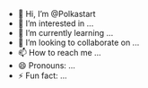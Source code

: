 - 👋 Hi, I’m @Polkastart
- 👀 I’m interested in ...
- 🌱 I’m currently learning ...
- 💞️ I’m looking to collaborate on ...
- 📫 How to reach me ...
- 😄 Pronouns: ...
- ⚡ Fun fact: ...

<!---
Polkastart/Polkastart is a ✨ special ✨ repository because its `README.md` (this file) appears on your GitHub profile.
You can click the Preview link to take a look at your changes.
--->
